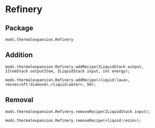 # Refinery

## Package

`mods.thermalexpansion.Refinery`

## Addition

    mods.thermalexpansion.Refinery.addRecipe(ILiquidStack output, IItemStack outputItem, ILiquidStack input, int energy);
    
    mods.thermalexpansion.Refinery.addRecipe(<liquid:lava>, <minecraft:diamond>,<liquid:water>, 50);
    

## Removal

    mods.thermalexpansion.Refinery.removeRecipe(ILiquidStack input);
    
    mods.thermalexpansion.Refinery.removeRecipe(<liquid:resin>);